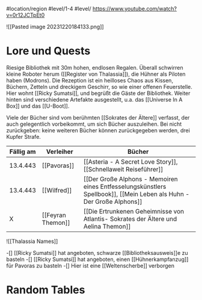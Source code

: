 #location/region  #level/1-4 #level/
https://www.youtube.com/watch?v=0r12JCTpEt0

![[Pasted image 20231220184133.png]]

# Lore und Quests
Riesige Bibliothek mit 30m hohen, endlosen Regalen. Überall schwirren kleine Roboter herum ([[Register von Thalassia]]), die Hühner als Piloten haben (Modrons). 
Die Rezeption ist ein heilloses Chaos aus Kissen, Büchern, Zetteln und dreckigem Geschirr, so wie einer offenen Feuerstelle. Hier wohnt [[Ricky Sumatsi]], und begrüßt die Gäste der Bibliothek.
Weiter hinten sind verschiedene Artefakte ausgestellt, u.a. das [[Universe In A Box]] und das [[U-Boot]].

Viele der Bücher sind vom berühmten [[Sokrates der Ältere]] verfasst, der auch gelegentlich vorbeikommt, um sich Bücher auszuleihen. Bei nicht zurückgeben: keine weiteren Bücher können zurückgegeben werden, drei Kupfer Strafe.

|Fällig am|Verleiher|Bücher|
|---|---|---|
|13.4.443|[[Pavoras]]| [[Asteria - A Secret Love Story]], [[Schnellaweit Reiseführer]]|
|13.4.443| [[Wilfred]]|[[Der Große Alphons - Memoiren eines Entfesselungskünstlers Spellbook]], [[Mein Leben als Huhn - Der Große Alphons]]|
|X|[[Feyran Themon]]|[[Die Ertrunkenen Geheimnisse von Atlantis- Sokrates der Ältere und Aelina Themon]]|

![[Thalassia Names]]

-[] [[Ricky Sumatsi]] hat angeboten, schwarze [[Bibliotheksausweis]]e zu  basteln
-[] [[Ricky Sumatsi]] hat angeboten, einen [[Hühnerkampfanzug]] für Pavoras zu basteln
-[] Hier ist eine [[Weltenscherbe]] verborgen
# Random Tables